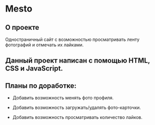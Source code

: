 # Mesto
## О проекте

Одностраничный сайт с возможностью просматривать ленту фотографий и отмечать их лайками.

## Данный проект написан с помощью HTML, CSS и JavaScript.

## Планы по доработке:

-  Добавить возможность менять фото профиля.

- Добавить возможность загружать/удалять фото-карточки.

- Добавить возможность просматривать количество лайков.